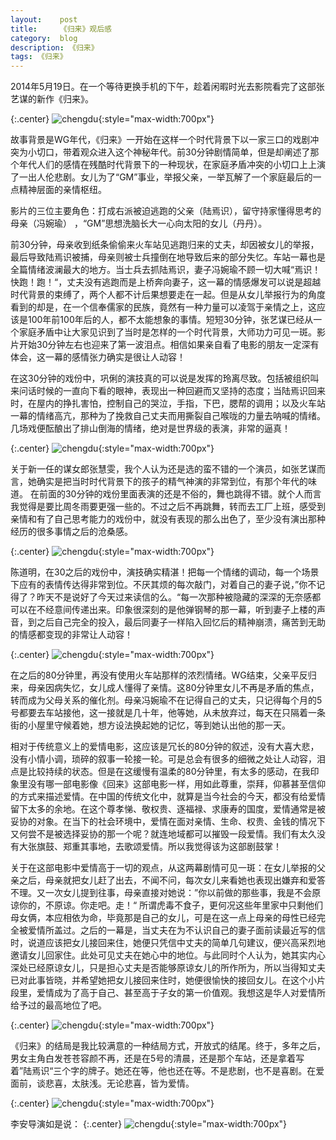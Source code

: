 ```yaml
---
layout:    post
title:     《归来》观后感
category:  blog
description: 《归来》
tags: 《归来》
---
```


2014年5月19日。在一个等待更换手机的下午，趁着闲暇时光去影院看完了这部张艺谋的新作《归来》。

{:.center}
![chengdu](http://blog-pic.qiniudn.com/come%20back7.jpg){:style="max-width:700px"}

故事背景是WG年代，《归来》一开始在这样一个时代背景下以一家三口的戏剧冲突为小切口，带着观众进入这个神秘年代。前30分钟剧情简单，但是却阐述了那个年代人们的感情在残酷时代背景下的一种现状，在家庭矛盾冲突的小切口上上演了一出人伦悲剧。女儿为了“GM”事业，举报父亲，一举瓦解了一个家庭最后的一点精神层面的亲情枢纽。

影片的三位主要角色：打成右派被迫逃跑的父亲（陆焉识），留守持家懂得思考的母亲（冯婉瑜） ，“GM”思想洗脑长大一心向太阳的女儿（丹丹）。

前30分钟，母亲收到纸条偷偷来火车站见逃跑归来的丈夫，却因被女儿的举报， 最后导致陆焉识被捕，母亲则被士兵撞倒在地导致后来的部分失忆。车站一幕也是全篇情绪波澜最大的地方。当士兵去抓陆焉识，妻子冯婉瑜不顾一切大喊“焉识！快跑！跑！“，丈夫没有逃跑而是上桥奔向妻子，这一幕的情感爆发可以说是超越时代背景的束缚了，两个人都不计后果想要走在一起。但是从女儿举报行为的角度看到的却是，在一个信奉儒家的民族，竟然有一种力量可以凌驾于亲情之上，这应该是100年前100年后的人，都不太能想象的事情。短短30分钟，张艺谋已经从一个家庭矛盾中让大家见识到了当时是怎样的一个时代背景，大师功力可见一斑。影片开始30分钟左右也迎来了第一波泪点。相信如果亲自看了电影的朋友一定深有体会，这一幕的感情张力确实是很让人动容！

在这30分钟的戏份中，巩俐的演技真的可以说是发挥的玲离尽致。包括被组织叫来问话时候的一直向下看的眼神，表现出一种回避而又坚持的态度；当陆焉识回来时，在屋内的挣扎害怕，控制自己的哭泣，手指，下巴，腮帮的调用；以及火车站一幕的情绪高亢，那种为了挽救自己丈夫而用撕裂自己喉咙的力量去呐喊的情绪。几场戏便酝酿出了排山倒海的情绪，绝对是世界级的表演，非常的逼真！

{:.center}
![chengdu](http://blog-pic.qiniudn.com/come%20back5.jpg){:style="max-width:700px"}

关于新一任的谋女郎张慧雯，我个人认为还是选的蛮不错的一个演员，如张艺谋而言，她确实是把当时时代背景下的孩子的精气神演的非常到位，有那个年代的味道。 在前面的30分钟的戏份里面表演的还是不俗的，舞也跳得不错。就个人而言我觉得是要比周冬雨要更强一些的。不过之后不再跳舞，转而去工厂上班，感受到亲情和有了自己思考能力的戏份中，就没有表现的那么出色了，至少没有演出那种经历的很多事情之后的沧桑感。

{:.center}
![chengdu](http://blog-pic.qiniudn.com/come%20back3.jpg){:style="max-width:700px"}


陈道明，在30之后的戏份中，演技确实精湛！把每一个情绪的调动，每一个场景下应有的表情传达得非常到位。不厌其烦的每次敲门，对着自己的妻子说，”你不记得了？昨天不是说好了今天过来读信的么。“每一次那种被隐藏的深深的无奈感都可以在不经意间传递出来。印象很深刻的是他弹钢琴的那一幕，听到妻子上楼的声音，到之后自己完全的投入，最后同妻子一样陷入回忆后的精神崩溃，痛苦到无助的情感都变现的非常让人动容！


{:.center}
![chengdu](http://blog-pic.qiniudn.com/come%20back4.jpg){:style="max-width:700px"}


在之后的80分钟里，再没有使用火车站那样的浓烈情绪。WG结束，父亲平反归来，母亲因病失忆，女儿成人懂得了亲情。这80分钟里女儿不再是矛盾的焦点，转而成为父母关系的催化剂。母亲冯婉瑜不在记得自己的丈夫，只记得每个月的5号都要去车站接他，这一接就是几十年，他等她，从未放弃过，每天在只隔着一条街的小屋里守候着她，想方设法换起她的记忆，等到她认出他的那一天。

相对于传统意义上的爱情电影，这应该是冗长的80分钟的叙述，没有大喜大悲，没有小情小调，琐碎的叙事一轮接一轮。可是总会有很多的细微之处让人动容，泪点是比较持续的状态。但是在这缓慢有温柔的80分钟里，有太多的感动，在我印象里没有哪一部电影像《回来》这部电影一样，用如此尊重，崇拜，仰慕甚至信仰的方式来描述爱情。在中国的传统文化中，就算是当今社会的今天，都没有给爱情留下太多的余地。在这个尊孝悌、敬权贵、逐福禄、求康寿的国度，爱情通常是被妥协的对象。在当下的社会环境中，爱情在面对亲情、生命、权贵、金钱的情况下又何尝不是被选择妥协的那一个呢？就连地域都可以摧毁一段爱情。我们有太久没有大张旗鼓、郑重其事地，去歌颂爱情。所以我觉得该为这部剧鼓掌！

关于在这部电影中爱情高于一切的观点，从这两幕剧情可见一斑：在女儿举报的父亲之后，母亲就把女儿赶了出去，不闻不问，每次女儿来看她也表现出嫌弃和爱答不理。又一次女儿提到往事，母亲直接对她说：”你以前做的那些事，我是不会原谅你的，不原谅。你走吧。走！“ 所谓虎毒不食子，更何况这些年里家中只剩他们母女俩，本应相依为命，毕竟那是自己的女儿，可是在这一点上母亲的母性已经完全被爱情所盖过。之后的一幕是，当丈夫在为不认识自己的妻子面前读最近写的信时，说道应该把女儿接回来住，她便只凭信中丈夫的简单几句建议，便兴高采烈地邀请女儿回家住。此处可见丈夫在她心中的地位。与此同时个人认为，她其实内心深处已经原谅女儿，只是担心丈夫是否能够原谅女儿的所作所为，所以当得知丈夫已对此事皆晓，并希望她把女儿接回来住时，她便很愉快的接回女儿。在这个小片段里，爱情成为了高于自己、甚至高于子女的第一价值观。我想这是华人对爱情所给予过的最高地位了吧。


{:.center}
![chengdu](http://blog-pic.qiniudn.com/come%20back2.jpg){:style="max-width:700px"}


《归来》的结局是我比较满意的一种结局方式，开放式的结尾。终于，多年之后，男女主角白发苍苍容颜不再，还是在5号的清晨，还是那个车站，还是拿着写着”陆焉识“三个字的牌子。她还在等，他也还在等。不是悲剧，也不是喜剧。在爱面前，谈悲喜，太肤浅。无论悲喜，皆为爱情。 


{:.center}
![chengdu](http://blog-pic.qiniudn.com/come%20back1.jpg){:style="max-width:700px"}



李安导演如是说：
{:.center}
![chengdu](http://blog-pic.qiniudn.com/come%20back6.jpg){:style="max-width:700px"}
